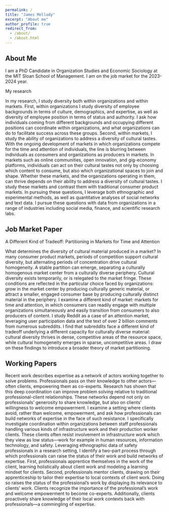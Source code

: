 ```yaml
---
permalink: /
title: "James Mellody"
excerpt: "About me"
author_profile: true
redirect_from: 
  - /about/
  - /about.html
---
```

## About Me
 
I am a PhD Candidate in Organization Studies and Economic Sociology at the MIT Sloan School of Management. I am on the job market for the 2023-2024 year.

My research

In my research, I study diversity both within organizations and within markets. First, within organizations I study diversity of employee backgrounds in terms of culture, demographics, and expertise, as well as diversity of employee position in terms of status and authority. I ask how individuals coming from different backgrounds and occupying different positions can coordinate within organizations, and what organizations can do to facilitate success across these groups. Second, within markets, I study the ability of organizations to address a diversity of cultural tastes. With the ongoing development of markets in which organizations compete for the time and attention of individuals, the line is blurring between individuals as consumers and organizations as producers in markets. In markets such as online communities, open innovation, and gig-economy platforms, individuals can act on their cultural tastes not only by choosing which content to consume, but also which organizational spaces to join and shape. Whether these markets, and the organizations operating in them, can thrive depends on their ability to address a diversity of cultural tastes. I study these markets and contrast them with traditional consumer product markets. In pursuing these questions, I leverage both ethnographic and experimental methods, as well as quantitative analyses of social networks and text data. I pursue these questions with data from organizations in a range of industries including social media, finance, and scientific research labs.

## Job Market Paper

A Different Kind of Tradeoff: Partitioning in Markets for Time and Attention

What determines the diversity of cultural material produced in a market? In many consumer product markets, periods of competition support cultural diversity, but alternating periods of concentration drive cultural homogeneity. A stable partition can emerge, separating a culturally homogenous market center from a culturally diverse periphery. Cultural diversity exists temporarily, or is relegated to the market fringe. These conditions are reflected in the particular choice faced by organizations: grow in the market center by producing culturally generic material, or attract a smaller, engaged consumer base by producing culturally distinct material in the periphery. I examine a different kind of market: markets for time and attention, in which consumers can readily engage with multiple organizations simultaneously and easily transition from consumers to also producers of content. I study Reddit as a case of an attention market, leveraging user participation data and the text of over 2 billion comments from numerous subreddits. I find that subreddits face a different kind of tradeoff underlying a different capacity for culturally diverse material: cultural diversity thrives in dense, competitive areas of the resource space, while cultural homogeneity emerges in sparse, uncompetitive areas. I draw on these findings to introduce a broader theory of market partitioning.

## Working Papers

Recent work describes expertise as a network of actors working together to solve problems. Professionals pass on their knowledge to other actors—often clients, empowering them as co-experts. Research has shown that this deep coordination can improve problem solving relative to traditional professional-client relationships. These networks depend not only on professionals’ generosity to share knowledge, but also on clients’ willingness to welcome empowerment. I examine a setting where clients avoid, rather than welcome, empowerment, and ask how professionals can build networks of expertise in the face of such resistance. I specifically investigate coordination within organizations between staff professionals handling various kinds of infrastructure work and their production worker clients. These clients often resist involvement in infrastructure work which they view as low status—work for example in human resources, information technology, and safety. Leveraging ethnographic data of safety professionals in a research setting, I identify a two-part process through which professionals can raise the status of their work and build networks of expertise. First, professionals apprentice themselves in the work of the client, learning holistically about client work and modeling a learning mindset for clients. Second, professionals mentor clients, drawing on their apprenticeship to tailor their expertise to local contexts of client work. Doing so raises the status of the professional’s work by displaying its relevance to clients’ work. Clients recognize the importance of the professional’s work and welcome empowerment to become co-experts. Additionally, clients proactively share knowledge of their local work contexts back with professionals—a commingling of expertise.
